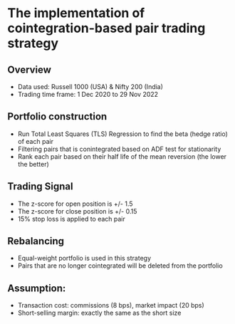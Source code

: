 # The implementation of cointegration-based pair trading strategy

## Overview
- Data used: Russell 1000 (USA) & Nifty 200 (India)
- Trading time frame: 1 Dec 2020 to 29 Nov 2022

## Portfolio construction
- Run Total Least Squares (TLS) Regression to find the beta (hedge ratio) of each pair
- Filtering pairs that is conintegrated based on ADF test for stationarity
- Rank each pair based on their half life of the mean reversion (the lower the better)

## Trading Signal
- The z-score for open position is +/- 1.5
- The z-score for close position is +/- 0.15
- 15% stop loss is applied to each pair

## Rebalancing
- Equal-weight portfolio is used in this strategy
- Pairs that are no longer cointegrated will be deleted from the portfolio

## Assumption:
- Transaction cost: commissions (8 bps), market impact (20 bps)
- Short-selling margin: exactly the same as the short size
